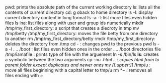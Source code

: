 pwd: prints the absolute path of the current working directory
ls: lists all the contents of current directory
cd: g oback to home directory
ls -l: display current directory content in long format
ls -a -l: list more files even hidden files
ls lna: list files along with user and group ids numerically
mkdir /tmp/my_first_directory: a script that creates a diecroty in tmp
mv /tmp/betty /tmp/my_first_directory: moves the file betty from one directory to another
rm /tmp/my_first_directory/betty
rmdir /tmp/my_first_directory: deletes the directory from /tmp
cd - : changes pwd to the previous pwd
ls -a -l . .. /boot : list files even hidden ones in the order . .. /boot directories
file /tmp/iamafile : prints type  of file with the arguement
ln -s /bin/ls __ls__: creates a symbolic between the two arguments
cp -nu *.html .. : copies html from to parent folder except duplicates and newer ones
mv [[:upper:]]* /tmp/u : move all files beginning with a capital letter to tmp/u
rm *~ : removes all files ending with ~

